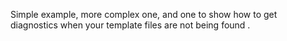 Simple example, more complex one, and one to show how to 
get diagnostics when your template files are not being found .